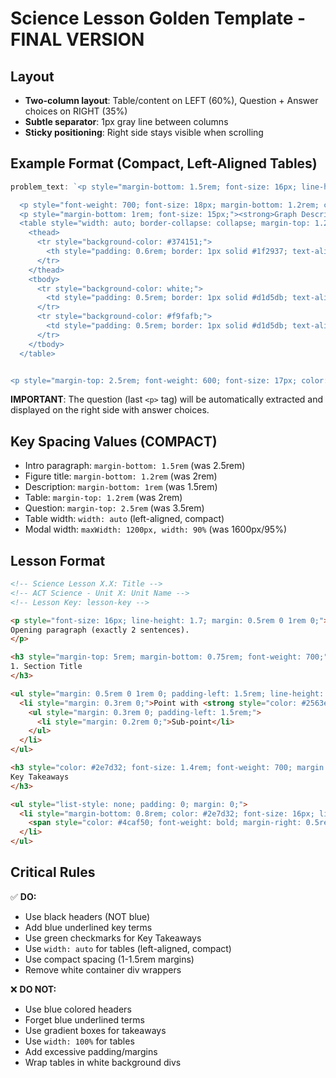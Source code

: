 # Science Lesson Golden Template - FINAL VERSION

## Layout
- **Two-column layout**: Table/content on LEFT (60%), Question + Answer choices on RIGHT (35%)
- **Subtle separator**: 1px gray line between columns
- **Sticky positioning**: Right side stays visible when scrolling

## Example Format (Compact, Left-Aligned Tables)

```javascript
problem_text: `<p style="margin-bottom: 1.5rem; font-size: 16px; line-height: 1.6;">Intro paragraph</p>

  <p style="font-weight: 700; font-size: 18px; margin-bottom: 1.2rem; color: #1f2937;">Figure 1</p>
  <p style="margin-bottom: 1rem; font-size: 15px;"><strong>Graph Description:</strong> Description of the figure/table.</p>
  <table style="width: auto; border-collapse: collapse; margin-top: 1.2rem; font-size: 14px;">
    <thead>
      <tr style="background-color: #374151;">
        <th style="padding: 0.6rem; border: 1px solid #1f2937; text-align: center; color: white; font-weight: 600;">Header</th>
      </tr>
    </thead>
    <tbody>
      <tr style="background-color: white;">
        <td style="padding: 0.5rem; border: 1px solid #d1d5db; text-align: center; font-size: 14px;">Data</td>
      </tr>
      <tr style="background-color: #f9fafb;">
        <td style="padding: 0.5rem; border: 1px solid #d1d5db; text-align: center; font-size: 14px;">Data</td>
      </tr>
    </tbody>
  </table>


<p style="margin-top: 2.5rem; font-weight: 600; font-size: 17px; color: #1f2937;">Question text?</p>`
```

**IMPORTANT**: The question (last `<p>` tag) will be automatically extracted and displayed on the right side with answer choices.

## Key Spacing Values (COMPACT)

- Intro paragraph: `margin-bottom: 1.5rem` (was 2.5rem)
- Figure title: `margin-bottom: 1.2rem` (was 2rem)
- Description: `margin-bottom: 1rem` (was 1.5rem)
- Table: `margin-top: 1.2rem` (was 2rem)
- Question: `margin-top: 2.5rem` (was 3.5rem)
- Table width: `width: auto` (left-aligned, compact)
- Modal width: `maxWidth: 1200px, width: 90%` (was 1600px/95%)

## Lesson Format

```html
<!-- Science Lesson X.X: Title -->
<!-- ACT Science - Unit X: Unit Name -->
<!-- Lesson Key: lesson-key -->

<p style="font-size: 16px; line-height: 1.7; margin: 0.5rem 0 1rem 0;">
Opening paragraph (exactly 2 sentences).
</p>

<h3 style="margin-top: 5rem; margin-bottom: 0.75rem; font-weight: 700;">
1. Section Title
</h3>

<ul style="margin: 0.5rem 0 1rem 0; padding-left: 1.5rem; line-height: 1.7;">
  <li style="margin: 0.3rem 0;">Point with <strong style="color: #2563eb; font-weight: 600; text-decoration: underline;">key term</strong>
    <ul style="margin: 0.3rem 0; padding-left: 1.5rem;">
      <li style="margin: 0.2rem 0;">Sub-point</li>
    </ul>
  </li>
</ul>

<h3 style="color: #2e7d32; font-size: 1.4rem; font-weight: 700; margin: 3rem 0 1.5rem 0;">
Key Takeaways
</h3>

<ul style="list-style: none; padding: 0; margin: 0;">
  <li style="margin-bottom: 0.8rem; color: #2e7d32; font-size: 16px; line-height: 1.6;">
    <span style="color: #4caf50; font-weight: bold; margin-right: 0.5rem;">✓</span>Takeaway
  </li>
</ul>
```

## Critical Rules

✅ **DO:**
- Use black headers (NOT blue)
- Add blue underlined key terms
- Use green checkmarks for Key Takeaways
- Use `width: auto` for tables (left-aligned, compact)
- Use compact spacing (1-1.5rem margins)
- Remove white container div wrappers

❌ **DO NOT:**
- Use blue colored headers
- Forget blue underlined terms
- Use gradient boxes for takeaways
- Use `width: 100%` for tables
- Add excessive padding/margins
- Wrap tables in white background divs
